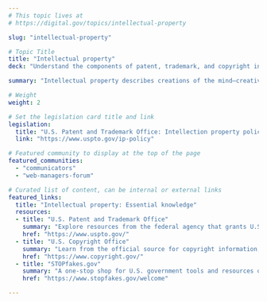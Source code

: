 ```yaml
---
# This topic lives at
# https://digital.gov/topics/intellectual-property

slug: "intellectual-property"

# Topic Title
title: "Intellectual property"
deck: "Understand the components of patent, trademark, and copyright in delivering digital services"

summary: "Intellectual property describes creations of the mind—creative works or shareable ideas. Intellectual property is protected through patents, trademarks, copyrights, and trade secrets."

# Weight
weight: 2

# Set the legislation card title and link
legislation:
  title: "U.S. Patent and Trademark Office: Intellection property policy"
  link: "https://www.uspto.gov/ip-policy"

# Featured community to display at the top of the page
featured_communities:
  - "communicators"
  - "web-managers-forum"

# Curated list of content, can be internal or external links
featured_links:
  title: "Intellectual property: Essential knowledge"
  resources:
  - title: "U.S. Patent and Trademark Office"
    summary: "Explore resources from the federal agency that grants U.S. patents and registers trademarks."
    href: "https://www.uspto.gov/"
  - title: "U.S. Copyright Office"
    summary: "Learn from the official source for copyright information, registration and records."
    href: "https://www.copyright.gov/"
  - title: "STOPfakes.gov"
    summary: "A one-stop shop for U.S. government tools and resources on intellectual property rights."
    href: "https://www.stopfakes.gov/welcome"

---
```

